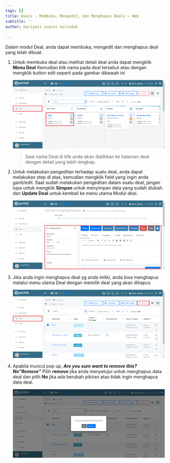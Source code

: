 ```yaml
---
tags: []
title: Deals - Membuka, Mengedit, dan Menghapus Deals – Web
subtitle: ''
author: hariyati suarni nurindah

---
```

Dalam modul Deal, anda dapat membuka, mengedit dan menghapus deal yang telah dibuat.

1. Untuk membuka deal atau melihat detail deal anda dapat mengklik **Menu Deal** Kemudian klik nama pada deal tersebut atau dengan mengklik button edit seperti pada gambar dibawah ini

   ![](/uploads/mengeditdeal1.PNG)

   > Saat nama Deal di klik anda akan dialihkan ke halaman deal dengan detail yang lebih lengkap.
2. Untuk melakukan pengeditan terhadap suatu deal, anda dapat melakukan step di atas, kemudian mengklik field yang ingin anda ganti/edit. Saat sudah melakukan pengeditan dalam suatu deal, jangan lupa untuk mengklik **Simpan** untuk menyimpan data yang sudah diubah dan **Update Deal** untuk kembali ke menu utama Modul deal.

   ![](/uploads/mengeditdeal2.PNG)
3. Jika anda ingin menghapus deal yg anda miliki, anda bisa menghapus melalui menu utama Deal dengan memilih deal yang akan dihapus

   ![](/uploads/mengeditdeal3.PNG)
4. Apabila muncul pop up, **_Are you sure want to remove this? No”Remove”_** Pilih **remove** jika anda menyetujui untuk menghapus data deal dan pilih **No** jika ada berubah pikiran atau tidak ingin menghapus data deal.

   ![](/uploads/mengeditdeal4.PNG)